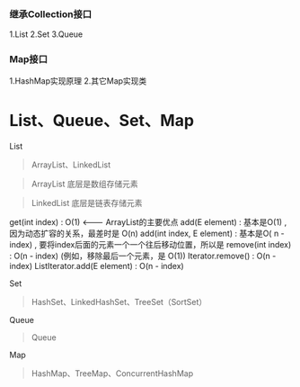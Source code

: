 ### 继承Collection接口
1.List
2.Set
3.Queue

### Map接口
1.HashMap实现原理
2.其它Map实现类

# List、Queue、Set、Map

List
> ArrayList、LinkedList

> ArrayList 底层是数组存储元素  

> LinkedList 底层是链表存储元素  

get(int index) : O(1) <---  ArrayList<E>的主要优点
add(E element) : 基本是O(1) , 因为动态扩容的关系，最差时是 O(n) 
add(int index, E element) : 基本是O( n - index) , 要将index后面的元素一个一个往后移动位置，所以是
remove(int
 index) : O(n - index) (例如，移除最后一个元素，是 O(1))
Iterator.remove() : O(n - index)
ListIterator.add(E
 element) : O(n - index)



Set
> HashSet、LinkedHashSet、TreeSet（SortSet）

Queue
> Queue

Map
> HashMap、TreeMap、ConcurrentHashMap

